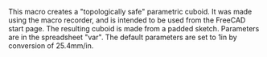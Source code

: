 This macro creates a "topologically safe" parametric cuboid. It was made using the macro recorder, and is intended to be used from the FreeCAD start page. The resulting cuboid is made from a padded sketch. Parameters are in the spreadsheet "var". The default parameters are set to 1in by conversion of 25.4mm/in.
